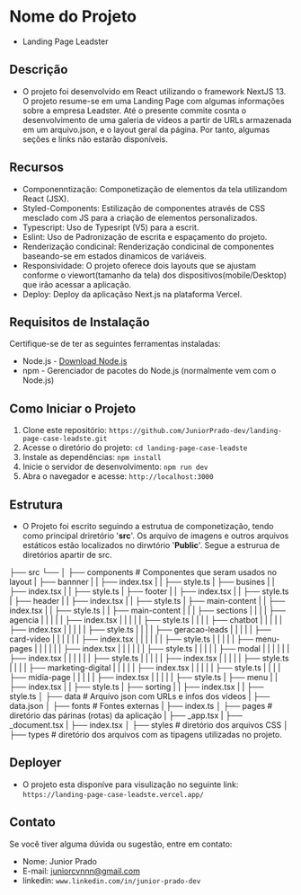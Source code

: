 # Nome do Projeto
- Landing Page Leadster  
## Descrição
- O projeto foi desenvolvido em React utilizando o framework NextJS 13. O projeto resume-se em uma Landing Page com algumas informações sobre a empresa Leadster. Até o presente commite cosnta o desenvolvimento de uma galeria de vídeos a partir de URLs armazenada em um arquivo.json, e o layout geral da página. Por tanto, algumas seções e links não estarão disponíveis. 
## Recursos
- Componenntização: Componetização de elementos da tela utilizandom React (JSX).
- Styled-Components: Estilização de componentes através de CSS mesclado com JS para a criação de elementos personalizados.
- Typescript: Uso de Typesript (V5) para a escrit.
- Eslint: Uso de Padronização de escrita e espaçamento do projeto.
- Renderização condicinal: Renderização condicinal de componentes baseando-se em estados dinamicos de variáveis.
- Responsividade: O projeto oferece dois layouts que se ajustam conforme o viewort(tamanho da tela) dos dispositivos(mobile/Desktop) que irão acessar a aplicação.
- Deploy: Deploy da aplicaçãso Next.js na plataforma Vercel.

## Requisitos de Instalação

Certifique-se de ter as seguintes ferramentas instaladas:
- Node.js - [Download Node.js](https://nodejs.org)
- npm - Gerenciador de pacotes do Node.js (normalmente vem com o Node.js)
## Como Iniciar o Projeto

1. Clone este repositório: `https://github.com/JuniorPrado-dev/landing-page-case-leadste.git`
2. Acesse o diretório do projeto: `cd landing-page-case-leadste`
3. Instale as dependências: `npm install`
4. Inicie o servidor de desenvolvimento: `npm run dev`
5. Abra o navegador e acesse: `http://localhost:3000`

## Estrutura
- O Projeto foi escrito seguindo a estrutua de componetização, tendo como principal driretório '**src**'. Os arquivo de imagens e outros arquivos estáticos estão localizados no dirwtório '**Public**'. Segue a estrurua de diretórios apartir de src.

├── src
    └──
    │ ├── components # Componentes que seram usados no layout
    |     ├── bannner
    |     |     ├── index.tsx
    |     |     ├── style.ts
    |     ├── busines
    |     |     ├── index.tsx
    |     |     ├── style.ts
    |     ├── footer
    |     |     ├── index.tsx
    |     |     ├── style.ts
    |     ├── header
    |     |     ├── index.tsx
    |     |     ├── style.ts
    |     ├── main-content
    |     |     ├── index.tsx
    |     |     ├── style.ts
    |     |     ├── main-content
    |     |     |   ├── sections
    |     |     |   |   ├── agencia
    |     |     |   |   |  ├── index.tsx
    |     |     |   |   |  ├── style.ts
    |     |     |   |   ├── chatbot
    |     |     |   |   |  ├── index.tsx
    |     |     |   |   |  ├── style.ts
    |     |     |   |   ├── geracao-leads
    |     |     |   |   |  ├── card-video
    |     |     |   |   |  |  ├── index.tsx
    |     |     |   |   |  |  ├── style.ts
    |     |     |   |   |  ├── menu-pages
    |     |     |   |   |  |  ├── index.tsx
    |     |     |   |   |  |  ├── style.ts
    |     |     |   |   |  ├── modal
    |     |     |   |   |  |  ├── index.tsx
    |     |     |   |   |  |  ├── style.ts
    |     |     |   |   |  ├── index.tsx
    |     |     |   |   |  ├── style.ts
    |     |     |   |   ├── marketing-digital
    |     |     |   |   |  ├── index.tsx
    |     |     |   |   |  ├── style.ts
    |     |     |   |   ├── midia-page
    |     |     |   |   |  ├── index.tsx
    |     |     |   |   |  ├── style.ts
    |     ├── menu
    |     |     ├── index.tsx
    |     |     ├── style.ts
    |     ├── sorting
    |     |     ├── index.tsx
    |     |     ├── style.ts
    │ ├── data # Arquivo json com URLs e infos dos videos
    |     ├── data.json 
    │ ├── fonts # Fontes externas
    |     ├── index.ts 
    │ ├── pages # diretório das párinas (rotas) da aplicação
    |     ├── _app.tsx
    |     ├── _document.tsx
    |     ├── index.tsx
    │ ├── styles # diretório dos arquivos CSS 
    │ ├── types # diretório dos arquivos com as tipagens utilizadas no projeto. 
    
## Deployer
- O projeto esta disponíve para visulização no seguinte link: `https://landing-page-case-leadste.vercel.app/`
## Contato
Se você tiver alguma dúvida ou sugestão, entre em contato:

- Nome: Junior Prado 
- E-mail: juniorcvnnn@gmail.com
- linkedin: `www.linkedin.com/in/junior-prado-dev`
